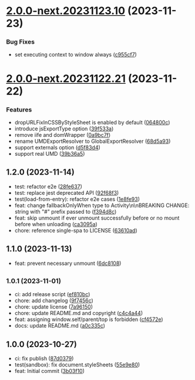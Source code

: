 # [2.0.0-next.20231123.10](https://github.com/HaploidJS/haploid/compare/v2.0.0-next.20231122.21...v2.0.0-next.20231123.10) (2023-11-23)

### Bug Fixes

-   set executing context to window always ([c955cf7](https://github.com/HaploidJS/haploid/commit/c955cf75714237da4b5ef1f7d151426acc89d3ee))

# [2.0.0-next.20231122.21](https://github.com/HaploidJS/haploid/compare/v1.2.0...v2.0.0-next.20231122.21) (2023-11-22)

### Features

-   dropURLFixInCSSByStyleSheet is enabled by default ([064800c](https://github.com/HaploidJS/haploid/commit/064800c3201cb986f8183f067378308572c4426f))
-   introduce jsExportType option ([39f533a](https://github.com/HaploidJS/haploid/commit/39f533aa8c076a06746f254d245c1e1514253cf5))
-   remove iife and domWrapper ([0a9bc7f](https://github.com/HaploidJS/haploid/commit/0a9bc7f5e617f09ddc28ec69ce0cbb522a9bb149))
-   rename UMDExportResolver to GlobalExportResolver ([68d5a93](https://github.com/HaploidJS/haploid/commit/68d5a93018e665f7cb00a8d32e04276836e0e3ac))
-   support externals option ([d5f83d4](https://github.com/HaploidJS/haploid/commit/d5f83d48072646c97e85ad89c12dd9dd07196eb2))
-   support real UMD ([39b36a5](https://github.com/HaploidJS/haploid/commit/39b36a50d98bd73c87e5eb5896c54677b8b3b1f3))

## 1.2.0 (2023-11-14)

-   test: refactor e2e ([28fe637](https://github.com/HaploidJS/haploid/commit/28fe637))
-   test: replace jest deprecated API ([92f68f3](https://github.com/HaploidJS/haploid/commit/92f68f3))
-   test(load-from-entry): refactor e2e cases ([1e8fe93](https://github.com/HaploidJS/haploid/commit/1e8fe93))
-   feat: change fallbackOnlyWhen type to Activity\n\nBREAKING CHANGE: string with "#" prefix passed to ([f394d8c](https://github.com/HaploidJS/haploid/commit/f394d8c))
-   feat: skip unmount if ever unmount successfully before or no mount before when unloading ([ca3095a](https://github.com/HaploidJS/haploid/commit/ca3095a))
-   chore: reference single-spa to LICENSE ([63610ad](https://github.com/HaploidJS/haploid/commit/63610ad))

## 1.1.0 (2023-11-13)

-   feat: prevent necessary unmount ([6dc8108](https://github.com/HaploidJS/haploid/commit/6dc8108))

## <small>1.0.1 (2023-11-01)</small>

-   ci: add release script ([ef810bc](https://github.com/HaploidJS/haploid/commit/ef810bc))
-   chore: add changelog ([9f7456c](https://github.com/HaploidJS/haploid/commit/9f7456c))
-   chore: update license ([7a96150](https://github.com/HaploidJS/haploid/commit/7a96150))
-   chore: update README.md and copyright ([c4c4a44](https://github.com/HaploidJS/haploid/commit/c4c4a44))
-   feat: assigning window.self/parent/top is forbidden ([cf4572e](https://github.com/HaploidJS/haploid/commit/cf4572e))
-   docs: update README.md ([a0c335c](https://github.com/HaploidJS/haploid/commit/a0c335c))

## 1.0.0 (2023-10-27)

-   ci: fix publish ([87d0379](https://github.com/HaploidJS/haploid/commit/87d0379))
-   test(sandbox): fix document.styleSheets ([55e9e80](https://github.com/HaploidJS/haploid/commit/55e9e80))
-   feat: Initial commit ([3b03f10](https://github.com/HaploidJS/haploid/commit/3b03f10))
